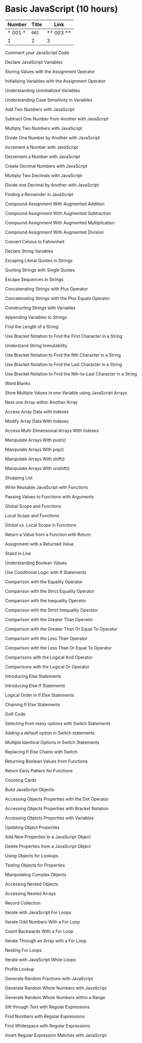 
# Basic JavaScript (10 hours)
Number | Title | Link
--- | --- | ---
* 001 * | ` 002 ` | ** 003 **
1 | 2 | 3





Comment your JavaScript Code

Declare JavaScript Variables

Storing Values with the Assignment Operator

Initializing Variables with the Assignment Operator

Understanding Uninitialized Variables

Understanding Case Sensitivity in Variables

Add Two Numbers with JavaScript

Subtract One Number from Another with JavaScript

Multiply Two Numbers with JavaScript

Divide One Number by Another with JavaScript

Increment a Number with JavaScript

Decrement a Number with JavaScript

Create Decimal Numbers with JavaScript

Multiply Two Decimals with JavaScript

Divide one Decimal by Another with JavaScript

Finding a Remainder in JavaScript

Compound Assignment With Augmented Addition

Compound Assignment With Augmented Subtraction

Compound Assignment With Augmented Multiplication

Compound Assignment With Augmented Division

Convert Celsius to Fahrenheit

Declare String Variables

Escaping Literal Quotes in Strings

Quoting Strings with Single Quotes

Escape Sequences in Strings

Concatenating Strings with Plus Operator

Concatenating Strings with the Plus Equals Operator

Constructing Strings with Variables

Appending Variables to Strings

Find the Length of a String

Use Bracket Notation to Find the First Character in a String

Understand String Immutability

Use Bracket Notation to Find the Nth Character in a String

Use Bracket Notation to Find the Last Character in a String

Use Bracket Notation to Find the Nth-to-Last Character in a String

Word Blanks

Store Multiple Values in one Variable using JavaScript Arrays

Nest one Array within Another Array

Access Array Data with Indexes

Modify Array Data With Indexes

Access Multi-Dimensional Arrays With Indexes

Manipulate Arrays With push()

Manipulate Arrays With pop()

Manipulate Arrays With shift()

Manipulate Arrays With unshift()

Shopping List

Write Reusable JavaScript with Functions

Passing Values to Functions with Arguments

Global Scope and Functions

Local Scope and Functions

Global vs. Local Scope in Functions

Return a Value from a Function with Return

Assignment with a Returned Value

Stand in Line

Understanding Boolean Values

Use Conditional Logic with If Statements

Comparison with the Equality Operator

Comparison with the Strict Equality Operator

Comparison with the Inequality Operator

Comparison with the Strict Inequality Operator

Comparison with the Greater Than Operator

Comparison with the Greater Than Or Equal To Operator

Comparison with the Less Than Operator

Comparison with the Less Than Or Equal To Operator

Comparisons with the Logical And Operator

Comparisons with the Logical Or Operator

Introducing Else Statements

Introducing Else If Statements

Logical Order in If Else Statements

Chaining If Else Statements

Golf Code

Selecting from many options with Switch Statements

Adding a default option in Switch statements

Multiple Identical Options in Switch Statements

Replacing If Else Chains with Switch

Returning Boolean Values from Functions

Return Early Pattern for Functions

Counting Cards

Build JavaScript Objects

Accessing Objects Properties with the Dot Operator

Accessing Objects Properties with Bracket Notation

Accessing Objects Properties with Variables

Updating Object Properties

Add New Properties to a JavaScript Object

Delete Properties from a JavaScript Object

Using Objects for Lookups

Testing Objects for Properties

Manipulating Complex Objects

Accessing Nested Objects

Accessing Nested Arrays

Record Collection

Iterate with JavaScript For Loops

Iterate Odd Numbers With a For Loop

Count Backwards With a For Loop

Iterate Through an Array with a For Loop

Nesting For Loops

Iterate with JavaScript While Loops

Profile Lookup

Generate Random Fractions with JavaScript

Generate Random Whole Numbers with JavaScript

Generate Random Whole Numbers within a Range

Sift through Text with Regular Expressions

Find Numbers with Regular Expressions

Find Whitespace with Regular Expressions

Invert Regular Expression Matches with JavaScript